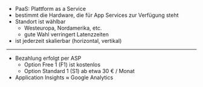 
- PaaS: Plattform as a Service
- bestimmt die Hardware, die für App Services zur Verfügung steht
- Standort ist wählbar 
    - Westeuropa, Nordamerika, etc.
    - gute Wahl verringert Latenzzeiten
- ist jederzeit skalierbar (horizontal, vertikal)
--- 

- Bezahlung erfolgt per ASP
    - Option Free 1 (F1) ist kostenlos
    - Option Standard 1 (S1) ab etwa 30 € / Monat
- Application Insights ≈ Google Analytics